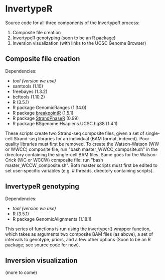 # InvertypeR
Source code for all three components of the InvertypeR process:
1. Composite file creation
2. InvertypeR genotyping (soon to be an R package)
3. Inversion visualization (with links to the UCSC Genome Browser)

Composite file creation
-----------------------
Dependencies:
  - *tool (version we use)*
  - samtools (1.10)
  - freebayes (1.3.2)
  - bcftools (1.10.2)
  - R (3.5.1)
  - R package GenomicRanges (1.34.0)
  - R package [breakpointR](https://bioconductor.org/packages/release/bioc/html/breakpointR.html) (1.5.1)
  - R package [StrandPhaseR](https://github.com/daewoooo/StrandPhaseR) (0.99)
  - R package BSgenome.Hsapiens.UCSC.hg38 (1.4.1)

These scripts create two Strand-seq composite files, given a set of single-cell Strand-seq libraries for an individual (BAM format, indexed). Poor-quality libraries must first be removed. To create the Watson-Watson (WW or WWCC) composite file, run "bash master_WWCC_composite.sh" in the directory containing the single-cell BAM files. Same goes for the Watson-Crick (WC or WCCW) composite file: run "bash master_WCCW_composite.sh". Both master scripts must first be edited to set user-specific variables (e.g. # threads, directory containing scripts). 

InvertypeR genotyping
-----------------------
Dependencies:
  - *tool (version we use)*
  - R (3.5.1)
  - R package GenomicAlignments (1.18.1)

This series of functions is run using the invertyper() wrapper function, which takes as arguments two composite BAM files (as above), a set of intervals to genotype, priors, and a few other options (Soon to be an R package; see source code for now). 


Inversion visualization
-----------------------
(more to come)
